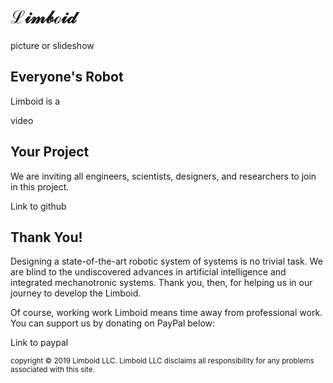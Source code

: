# &Lscr;&iscr;&mscr;&bscr;&oscr;&iscr;&dscr;

picture or slideshow

## Everyone's Robot

Limboid is a 

video

## Your Project

We are inviting all engineers, scientists, designers, and researchers to join in this project.

Link to github

## Thank You!

Designing a state-of-the-art robotic system of systems is no trivial task. We are blind to the undiscovered advances in artificial intelligence and integrated mechanotronic systems. Thank you, then, for helping us in our journey to develop the Limboid.

Of course, working work Limboid means time away from professional work. You can support us by donating on PayPal below:

Link to paypal 

<sub>copyright &copy; 2019 Limboid LLC. Limboid LLC disclaims all responsibility for any problems associated with this site.</sub>